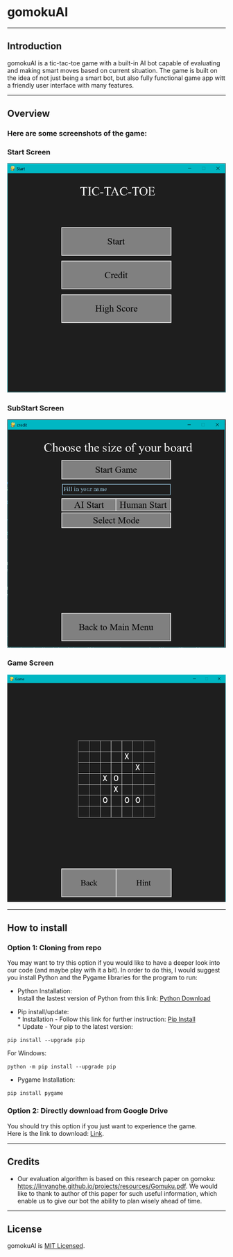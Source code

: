 # gomokuAI
___
## Introduction
gomokuAI is a tic-tac-toe game with a built-in AI bot capable of evaluating and making smart moves based on current situation. 
The game is built on the idea of not just being a smart bot, but also fully functional game app witt a friendly user interface with many features.
___
## Overview
### Here are some screenshots of the game:

### Start Screen 
![alt text](https://github.com/miamicourseproject/gomokuAI/blob/master/Images/Welcome%20Screen.PNG)

### SubStart Screen 
![alt text](https://github.com/miamicourseproject/gomokuAI/blob/master/Images/Substart%20Screen.PNG)

### Game Screen
![alt text](https://github.com/miamicourseproject/gomokuAI/blob/master/Images/Game%20Screen.PNG)
___
## How to install
### Option 1: Cloning from repo
You may want to try this option if you would like to have a deeper look into our code (and maybe play with it a bit). In order to do this, I would suggest you install Python and the Pygame libraries for the program to run:
* Python Installation:
<br />Install the lastest version of Python from this link: [Python Download](https://www.python.org/downloads/)

* Pip install/update:
<br />* Installation - Follow this link for further instruction: [Pip Install](https://pip.pypa.io/en/stable/reference/pip_install/)
<br />* Update - Your pip to the latest version: 
```
pip install --upgrade pip
```
For Windows:
```
python -m pip install --upgrade pip
```

* Pygame Installation:
```
pip install pygame
```
### Option 2: Directly download from Google Drive
You should try this option if you just want to experience the game. 
<br />Here is the link to download: [Link](https://drive.google.com/file/d/1QNKrWpCdhdujqe9XKZXQLPvmWshIDUWU/view?usp=sharing).
___
## Credits
* Our evaluation algorithm is based on this research paper on gomoku: https://linyanghe.github.io/projects/resources/Gomuku.pdf.
We would like to thank to author of this paper for such useful information, which enable us to give our bot the ability to plan wisely ahead of time.
___
## License
gomokuAI is [MIT Licensed](https://github.com/miamicourseproject/gomokuAI/blob/master/LICENSE).
